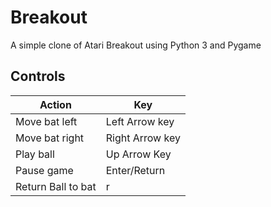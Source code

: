 # Breakout
A simple clone of Atari Breakout using Python 3 and Pygame

## Controls
|     Action       |       Key       |
| --------------   | --------------- |
| Move bat left    | Left Arrow key  |
| Move bat right   | Right Arrow key |
| Play ball        | Up Arrow Key    |
| Pause game       | Enter/Return    |
|Return Ball to bat| r               |
